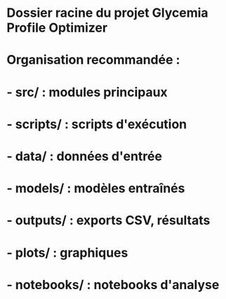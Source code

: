 # Dossier racine du projet Glycemia Profile Optimizer
# Organisation recommandée :
# - src/ : modules principaux
# - scripts/ : scripts d'exécution
# - data/ : données d'entrée
# - models/ : modèles entraînés
# - outputs/ : exports CSV, résultats
# - plots/ : graphiques
# - notebooks/ : notebooks d'analyse
